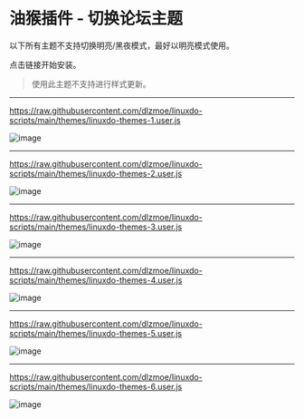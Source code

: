 # 油猴插件 - 切换论坛主题

以下所有主题不支持切换明亮/黑夜模式，最好以明亮模式使用。

点击链接开始安装。

> 使用此主题不支持进行样式更新。

---

https://raw.githubusercontent.com/dlzmoe/linuxdo-scripts/main/themes/linuxdo-themes-1.user.js

![image](https://github.com/user-attachments/assets/4b4a963e-0256-4e49-90a0-2ead8ca4c51a)

---

https://raw.githubusercontent.com/dlzmoe/linuxdo-scripts/main/themes/linuxdo-themes-2.user.js

![image](https://github.com/user-attachments/assets/3d5b7ab8-514e-485f-bd3b-16c27e4b5288)

---

https://raw.githubusercontent.com/dlzmoe/linuxdo-scripts/main/themes/linuxdo-themes-3.user.js

![image](https://github.com/user-attachments/assets/da4f14cd-f3ed-4bb9-af81-1e955a7c8aad)

---

https://raw.githubusercontent.com/dlzmoe/linuxdo-scripts/main/themes/linuxdo-themes-4.user.js

![image](https://github.com/user-attachments/assets/8efdb813-bd78-4d81-a4fd-2fad66718bc7)

---

https://raw.githubusercontent.com/dlzmoe/linuxdo-scripts/main/themes/linuxdo-themes-5.user.js

![image](https://github.com/user-attachments/assets/a19ab8d2-eb65-48c9-aaba-06bc7603d94f)

---

https://raw.githubusercontent.com/dlzmoe/linuxdo-scripts/main/themes/linuxdo-themes-6.user.js

![image](https://github.com/user-attachments/assets/6a6cb582-a43c-4256-89b2-7e9fcc3afce8)
